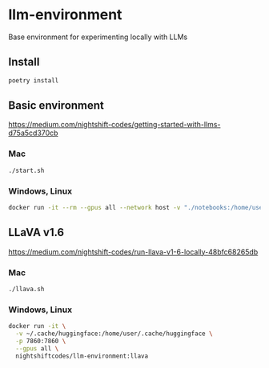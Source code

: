 # llm-environment

Base environment for experimenting locally with LLMs

## Install

```bash
poetry install
```

## Basic environment

https://medium.com/nightshift-codes/getting-started-with-llms-d75a5cd370cb

### Mac
```bash
./start.sh
```

### Windows, Linux
```bash
docker run -it --rm --gpus all --network host -v "./notebooks:/home/user/llm-environment/notebooks" nightshiftcodes/llm-environment:intro
```

## LLaVA v1.6

https://medium.com/nightshift-codes/run-llava-v1-6-locally-48bfc68265db

### Mac
```bash
./llava.sh
```

### Windows, Linux
```bash
docker run -it \
  -v ~/.cache/huggingface:/home/user/.cache/huggingface \
  -p 7860:7860 \
  --gpus all \
  nightshiftcodes/llm-environment:llava
```
